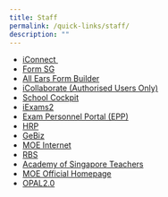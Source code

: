 ```yaml
---
title: Staff
permalink: /quick-links/staff/
description: ""
---
```

<ul>
<li><a href="https://icon.moe.edu.sg/" target="_blank" rel="noopener">iConnect&nbsp;</a></li>
<li><a href="https://form.gov.sg/#!/" target="">Form SG</a></li>
<li><a href="https://forms.moe.edu.sg/" target="">All Ears Form Builder</a></li>
<li><a href="https://icollaborate.moe.gov.sg/myitb/projects/ITD%20School%20Collaboration/Forms/AllItems.aspx" target="">iCollaborate (Authorised Users Only)</a></li>
<li><a href="https://schoolcockpit.moe.gov.sg/" target="_blank" rel="noopener">School Cockpit</a></li>
<li><a href="https://iexams.seab.gov.sg/login" target="_blank" rel="noopener">iExams2</a></li>
<li><a href="https://myexamduty.seab.gov.sg" target="_blank" rel="noopener">Exam Personnel Portal (EPP)</a></li>
<li><a href="https://www.hrp.gov.sg/hrp/#/" target="_blank" rel="noopener">HRP</a></li>
<li><a href="https://intranet.gebiz.gov.sg/" target="">GeBiz</a></li>
<li><a href="http://www.moe.gov.sg/" target="_blank" rel="noopener">MOE Internet</a></li>
<li><a href="https://rbs.avero-tech.com/login.html" target="_blank" rel="noopener">RBS</a></li>
<li><a href="http://www.academyofsingaporeteachers.moe.gov.sg/" target="_blank" rel="noopener">Academy of Singapore Teachers</a></li>
<li><a href="http://intranet.moe.gov.sg/" target="_blank" rel="noopener">MOE Official Homepage</a></li>
<li><a href="https://idm.opal2.moe.edu.sg/" target="_blank" rel="noopener">OPAL2.0</a></li>
</ul>